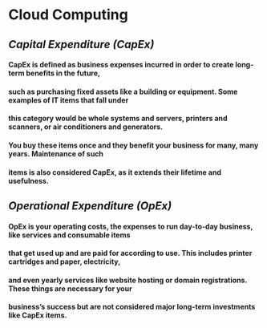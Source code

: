  # **Cloud Computing**
 ## *Capital Expenditure (CapEx)*
 
 #### CapEx is defined as business expenses incurred in order to create long-term benefits in the future, 
 #### such as purchasing fixed assets like a building or equipment. Some examples of IT items that fall under
 #### this category would be whole systems and servers, printers and scanners, or air conditioners and generators.
 #### You buy these items once and they benefit your business for many, many years. Maintenance of such
 #### items is also considered CapEx, as it extends their lifetime and usefulness.
 
 ## *Operational Expenditure (OpEx)*
 
 #### OpEx is your operating costs, the expenses to run day-to-day business, like services and consumable items
 #### that get used up and are paid for according to use. This includes printer cartridges and paper, electricity,
 #### and even yearly services like website hosting or domain registrations. These things are necessary for your 
 #### business’s success but are not considered major long-term investments like CapEx items.
